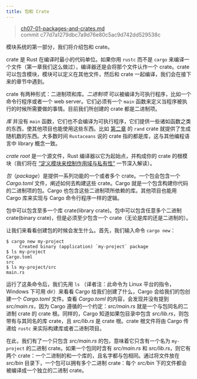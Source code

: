 ```yaml
---
title: 包和 Crate
---
```


> [ch07-01-packages-and-crates.md](https://github.com/rust-lang/book/blob/main/src/ch07-01-packages-and-crates.md)
> <br>
> commit c77d7a1279dbc7a9d76e80c5ac9d742dd529538c

模块系统的第一部分，我们将介绍包和 crate。

crate 是 Rust 在编译时最小的代码单位。如果你用 `rustc` 而不是 `cargo` 来编译一个文件（第一章我们这么做过），编译器还是会将那个文件认作一个 crate。crate 可以包含模块，模块可以定义在其他文件，然后和 crate 一起编译，我们会在接下来的章节中遇到。

crate 有两种形式：二进制项和库。*二进制项* 可以被编译为可执行程序，比如一个命令行程序或者一个 web server。它们必须有一个 `main` 函数来定义当程序被执行的时候所需要做的事情。目前我们所创建的 crate 都是二进制项。

*库* 并没有 `main` 函数，它们也不会编译为可执行程序，它们提供一些诸如函数之类的东西，使其他项目也能使用这些东西。比如 [第二章][rand] 的 `rand` crate 就提供了生成随机数的东西。大多数时间 `Rustaceans` 说的 crate 指的都是库，这与其他编程语言中 library 概念一致。

*crate root* 是一个源文件，Rust 编译器以它为起始点，并构成你的 crate 的根模块（我们将在 [“定义模块来控制作用域与私有性”][modules] 一节深入解读）。

*包*（*package*）是提供一系列功能的一个或者多个 crate。一个包会包含一个 *Cargo.toml* 文件，阐述如何去构建这些 crate。Cargo 就是一个包含构建你代码的二进制项的包。Cargo 也包含这些二进制项所依赖的库。其他项目也能用 Cargo 库来实现与 Cargo 命令行程序一样的逻辑。


包中可以包含至多一个库 crate(library crate)。包中可以包含任意多个二进制 crate(binary crate)，但是必须至少包含一个 crate（无论是库的还是二进制的）。

让我们来看看创建包的时候会发生什么。首先，我们输入命令 `cargo new`：

```console
$ cargo new my-project
     Created binary (application) `my-project` package
$ ls my-project
Cargo.toml
src
$ ls my-project/src
main.rs
```

运行了这条命令后，我们先用 `ls` （译者注：此命令为 Linux 平台的指令，Windows 下可用 dir）来看看 Cargo 给我们创建了什么，Cargo 会给我们的包创建一个 *Cargo.toml* 文件。查看 *Cargo.toml* 的内容，会发现并没有提到 *src/main.rs*，因为 Cargo 遵循的一个约定：*src/main.rs* 就是一个与包同名的二进制 crate 的 crate 根。同样的，Cargo 知道如果包目录中包含 *src/lib.rs*，则包带有与其同名的库 crate，且 *src/lib.rs* 是 crate 根。crate 根文件将由 Cargo 传递给 `rustc` 来实际构建库或者二进制项目。

在此，我们有了一个只包含 *src/main.rs* 的包，意味着它只含有一个名为 `my-project` 的二进制 crate。如果一个包同时含有 *src/main.rs* 和 *src/lib.rs*，则它有两个 crate：一个二进制的和一个库的，且名字都与包相同。通过将文件放在 *src/bin* 目录下，一个包可以拥有多个二进制 crate：每个 *src/bin* 下的文件都会被编译成一个独立的二进制 crate。

[modules]: ch07-02-defining-modules-to-control-scope-and-privacy.html
[rand]: ch02-00-guessing-game-tutorial.html#生成一个随机数
